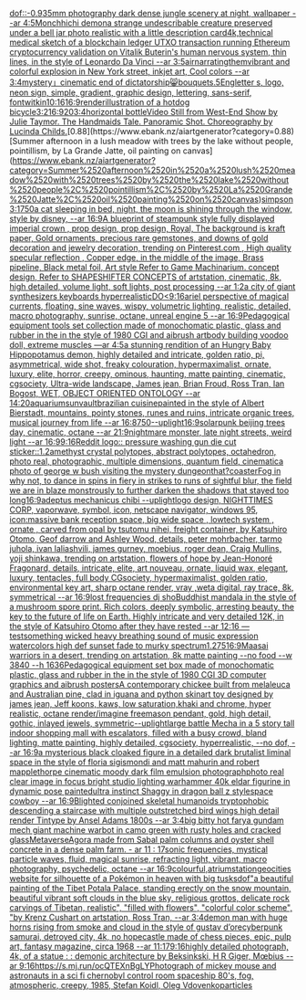 [dof::-0.9](https://www.ebank.nz/aiartgenerator?category=dof%3A%3A-0.9)[35mm photography dark dense jungle scenery at night, wallpaper --ar 4:5](https://www.ebank.nz/aiartgenerator?category=35mm%2520photography%2520dark%2520dense%2520jungle%2520scenery%2520at%2520night%2C%2520wallpaper%2520--ar%25204%3A5)[Monchhichi demon](https://www.ebank.nz/aiartgenerator?category=Monchhichi%2520demon)[a strange undescribable creature preserved under a bell jar photo realistic with a little description card](https://www.ebank.nz/aiartgenerator?category=a%2520strange%2520undescribable%2520creature%2520preserved%2520under%2520a%2520bell%2520jar%2520photo%2520realistic%2520with%2520a%2520little%2520description%2520card)[4k,](https://www.ebank.nz/aiartgenerator?category=4k%2C)[technical medical sketch of a blockchain ledger UTXO transaction running Ethereum cryptocurrency validation on Vitalik Buterin's human nervous system, thin lines, in the style of Leonardo Da Vinci --ar 3:5](https://www.ebank.nz/aiartgenerator?category=technical%2520medical%2520sketch%2520of%2520a%2520blockchain%2520ledger%2520UTXO%2520transaction%2520running%2520Ethereum%2520cryptocurrency%2520validation%2520on%2520Vitalik%2520Buterin%27s%2520human%2520nervous%2520system%2C%2520thin%2520lines%2C%2520in%2520the%2520style%2520of%2520Leonardo%2520Da%2520Vinci%2520--ar%25203%3A5)[air](https://www.ebank.nz/aiartgenerator?category=air)[narrating](https://www.ebank.nz/aiartgenerator?category=narrating)[them](https://www.ebank.nz/aiartgenerator?category=them)[vibrant and colorful explosion in New York street, inkjet art, Cool colors --ar 3:4](https://www.ebank.nz/aiartgenerator?category=vibrant%2520and%2520colorful%2520explosion%2520in%2520New%2520York%2520street%2C%2520inkjet%2520art%2C%2520Cool%2520colors%2520--ar%25203%3A4)[mystery」](https://www.ebank.nz/aiartgenerator?category=mystery%E3%80%8D)[cinematic end of dictatorship](https://www.ebank.nz/aiartgenerator?category=cinematic%2520end%2520of%2520dictatorship)[😸](https://www.ebank.nz/aiartgenerator?category=%F0%9F%98%B8)[bouquets](https://www.ebank.nz/aiartgenerator?category=bouquets)[.5](https://www.ebank.nz/aiartgenerator?category=.5)[Eng](https://www.ebank.nz/aiartgenerator?category=Eng)[letter s, logo, neon sign, simple, gradient, graphic design, lettering, sans-serif, font](https://www.ebank.nz/aiartgenerator?category=letter%2520s%2C%2520logo%2C%2520neon%2520sign%2C%2520simple%2C%2520gradient%2C%2520graphic%2520design%2C%2520lettering%2C%2520sans-serif%2C%2520font)[witkin](https://www.ebank.nz/aiartgenerator?category=witkin)[10:16](https://www.ebank.nz/aiartgenerator?category=10%3A16)[16:9](https://www.ebank.nz/aiartgenerator?category=16%3A9)[render](https://www.ebank.nz/aiartgenerator?category=render)[illustration of a hotdog bicycle](https://www.ebank.nz/aiartgenerator?category=illustration%2520of%2520a%2520hotdog%2520bicycle)[3:2](https://www.ebank.nz/aiartgenerator?category=3%3A2)[16:9](https://www.ebank.nz/aiartgenerator?category=16%3A9)[20](https://www.ebank.nz/aiartgenerator?category=20)[3:4](https://www.ebank.nz/aiartgenerator?category=3%3A4)[horizontal bottle](https://www.ebank.nz/aiartgenerator?category=horizontal%2520bottle)[Video Still from West-End Show by Julie Taymor.  The Handmaids Tale. Panoramic Shot. Choreography by Lucinda Childs.](https://www.ebank.nz/aiartgenerator?category=Video%2520Still%2520from%2520West-End%2520Show%2520by%2520Julie%2520Taymor.%2520%2520The%2520Handmaids%2520Tale.%2520Panoramic%2520Shot.%2520Choreography%2520by%2520Lucinda%2520Childs.)[0.88](https://www.ebank.nz/aiartgenerator?category=0.88)[Summer afternoon in a lush meadow with trees by the lake without people, pointillism, by La Grande Jatte, oil painting on canvas](https://www.ebank.nz/aiartgenerator?category=Summer%2520afternoon%2520in%2520a%2520lush%2520meadow%2520with%2520trees%2520by%2520the%2520lake%2520without%2520people%2C%2520pointillism%2C%2520by%2520La%2520Grande%2520Jatte%2C%2520oil%2520painting%2520on%2520canvas)[simpson](https://www.ebank.nz/aiartgenerator?category=simpson)[3:1](https://www.ebank.nz/aiartgenerator?category=3%3A1)[750](https://www.ebank.nz/aiartgenerator?category=750)[a cat sleeping in bed, night, the moon is shining through the window, style by disney, --ar 16:9](https://www.ebank.nz/aiartgenerator?category=a%2520cat%2520sleeping%2520in%2520bed%2C%2520night%2C%2520the%2520moon%2520is%2520shining%2520through%2520the%2520window%2C%2520style%2520by%2520disney%2C%2520--ar%252016%3A9)[](https://www.ebank.nz/aiartgenerator?category=)[A blueprint of steampunk style fully displayed imperial crown , prop design, prop design, Royal, The background is kraft paper,  Gold ornaments, precious rare gemstones,  and downs of gold decoration and jewelry decoration,  trending on Pinterest.com  , High quality specular reflection ,  Copper  edge, in the middle of the image, Brass pipeline,  Black metal foil,  Art style Refer to Game Machinarium.  concept design, Refer to SHAPESHIFTER CONCEPTS  of artstation, cinematic,  8k, high detailed,  volume light,  soft lights,  post processing    --ar 1:2](https://www.ebank.nz/aiartgenerator?category=A%2520blueprint%2520of%2520steampunk%2520style%2520fully%2520displayed%2520imperial%2520crown%2520%2C%2520prop%2520design%2C%2520prop%2520design%2C%2520Royal%2C%2520The%2520background%2520is%2520kraft%2520paper%2C%2520%2520Gold%2520ornaments%2C%2520precious%2520rare%2520gemstones%2C%2520%2520and%2520downs%2520of%2520gold%2520decoration%2520and%2520jewelry%2520decoration%2C%2520%2520trending%2520on%2520Pinterest.com%2520%2520%2C%2520High%2520quality%2520specular%2520reflection%2520%2C%2520%2520Copper%2520%2520edge%2C%2520in%2520the%2520middle%2520of%2520the%2520image%2C%2520Brass%2520pipeline%2C%2520%2520Black%2520metal%2520foil%2C%2520%2520Art%2520style%2520Refer%2520to%2520Game%2520Machinarium.%2520%2520concept%2520design%2C%2520Refer%2520to%2520SHAPESHIFTER%2520CONCEPTS%2520%2520of%2520artstation%2C%2520cinematic%2C%2520%25208k%2C%2520high%2520detailed%2C%2520%2520volume%2520light%2C%2520%2520soft%2520lights%2C%2520%2520post%2520processing%2520%2520%2520%2520--ar%25201%3A2)[a city of giant synthesizers keyboards hyperrealistic](https://www.ebank.nz/aiartgenerator?category=a%2520city%2520of%2520giant%2520synthesizers%2520keyboards%2520hyperrealistic)[DO](https://www.ebank.nz/aiartgenerator?category=DO)[<9:16](https://www.ebank.nz/aiartgenerator?category=%3C9%3A16)[ariel perspective of magical currents, floating, sine waves, wispy, volumetric lighting, realistic, detailed, macro photography, sunrise, octane, unreal engine 5 --ar 16:9](https://www.ebank.nz/aiartgenerator?category=ariel%2520perspective%2520of%2520magical%2520currents%2C%2520floating%2C%2520sine%2520waves%2C%2520wispy%2C%2520volumetric%2520lighting%2C%2520realistic%2C%2520detailed%2C%2520macro%2520photography%2C%2520sunrise%2C%2520octane%2C%2520unreal%2520engine%25205%2520--ar%252016%3A9)[Pedagogical equipment tools set collection made of monochomatic plastic, glass and rubber in the in the style of 1980 CGI and aibrush art](https://www.ebank.nz/aiartgenerator?category=Pedagogical%2520equipment%2520tools%2520set%2520collection%2520made%2520of%2520monochomatic%2520plastic%2C%2520glass%2520and%2520rubber%2520in%2520the%2520in%2520the%2520style%2520of%25201980%2520CGI%2520and%2520aibrush%2520art)[body building voodoo doll, extreme muscles —ar 4:5](https://www.ebank.nz/aiartgenerator?category=body%2520building%2520voodoo%2520doll%2C%2520extreme%2520muscles%2520%E2%80%94ar%25204%3A5)[a stunning rendition of an Hungry Baby Hippopotamus demon, highly detailed and intricate, golden ratio, pi, asymmetrical, wide shot, freaky colouration, hypermaximalist, ornate, luxury, elite, horror, creepy, ominous, haunting, matte painting, cinematic, cgsociety, Ultra-wide landscape, James jean, Brian Froud, Ross Tran, Ian Bogost, WET, OBJECT ORIENTED ONTOLOGY --ar 14:20](https://www.ebank.nz/aiartgenerator?category=a%2520stunning%2520rendition%2520of%2520an%2520Hungry%2520Baby%2520Hippopotamus%2520demon%2C%2520highly%2520detailed%2520and%2520intricate%2C%2520golden%2520ratio%2C%2520pi%2C%2520asymmetrical%2C%2520wide%2520shot%2C%2520freaky%2520colouration%2C%2520hypermaximalist%2C%2520ornate%2C%2520luxury%2C%2520elite%2C%2520horror%2C%2520creepy%2C%2520ominous%2C%2520haunting%2C%2520matte%2520painting%2C%2520cinematic%2C%2520cgsociety%2C%2520Ultra-wide%2520landscape%2C%2520James%2520jean%2C%2520Brian%2520Froud%2C%2520Ross%2520Tran%2C%2520Ian%2520Bogost%2C%2520WET%2C%2520OBJECT%2520ORIENTED%2520ONTOLOGY%2520--ar%252014%3A20)[aquarium](https://www.ebank.nz/aiartgenerator?category=aquarium)[sunvault](https://www.ebank.nz/aiartgenerator?category=sunvault)[brazilian cuisine](https://www.ebank.nz/aiartgenerator?category=brazilian%2520cuisine)[painted in the style of Albert Bierstadt, mountains, pointy stones, runes and ruins, intricate organic trees, musical journey from life --ar 16:8](https://www.ebank.nz/aiartgenerator?category=painted%2520in%2520the%2520style%2520of%2520Albert%2520Bierstadt%2C%2520mountains%2C%2520pointy%2520stones%2C%2520runes%2520and%2520ruins%2C%2520intricate%2520organic%2520trees%2C%2520musical%2520journey%2520from%2520life%2520--ar%252016%3A8)[750](https://www.ebank.nz/aiartgenerator?category=750)[--uplight](https://www.ebank.nz/aiartgenerator?category=--uplight)[16:9](https://www.ebank.nz/aiartgenerator?category=16%3A9)[solarpunk beijing trees day, cinematic, octane --ar 21:9](https://www.ebank.nz/aiartgenerator?category=solarpunk%2520beijing%2520trees%2520day%2C%2520cinematic%2C%2520octane%2520--ar%252021%3A9)[nightmare monster, late night streets, weird light --ar 16:9](https://www.ebank.nz/aiartgenerator?category=nightmare%2520monster%2C%2520late%2520night%2520streets%2C%2520weird%2520light%2520--ar%252016%3A9)[9:16](https://www.ebank.nz/aiartgenerator?category=9%3A16)[Reddit logo:: pressure washing gun die cut sticker::1.2](https://www.ebank.nz/aiartgenerator?category=Reddit%2520logo%3A%3A%2520pressure%2520washing%2520gun%2520die%2520cut%2520sticker%3A%3A1.2)[amethyst crystal polytopes, abstract polytopes, octahedron, photo real, photographic, multiple dimensions, quantum field, cinematic](https://www.ebank.nz/aiartgenerator?category=amethyst%2520crystal%2520polytopes%2C%2520abstract%2520polytopes%2C%2520octahedron%2C%2520photo%2520real%2C%2520photographic%2C%2520multiple%2520dimensions%2C%2520quantum%2520field%2C%2520cinematic)[a photo of george w bush visiting the mystery dungeon](https://www.ebank.nz/aiartgenerator?category=a%2520photo%2520of%2520george%2520w%2520bush%2520visiting%2520the%2520mystery%2520dungeon)[that?](https://www.ebank.nz/aiartgenerator?category=that%3F)[coaster](https://www.ebank.nz/aiartgenerator?category=coaster)[Fog in why not, to dance in spins in fiery in strikes to runs of sightful blur, the field we are in blaze monstrously to further darken the shadows that stayed too long](https://www.ebank.nz/aiartgenerator?category=Fog%2520in%2520why%2520not%2C%2520to%2520dance%2520in%2520spins%2520in%2520fiery%2520in%2520strikes%2520to%2520runs%2520of%2520sightful%2520blur%2C%2520the%2520field%2520we%2520are%2520in%2520blaze%2520monstrously%2520to%2520further%2520darken%2520the%2520shadows%2520that%2520stayed%2520too%2520long)[16:9](https://www.ebank.nz/aiartgenerator?category=16%3A9)[adeptus mechanicus chibi --uplight](https://www.ebank.nz/aiartgenerator?category=adeptus%2520mechanicus%2520chibi%2520--uplight)[logo design, NIGHTTIMES CORP, vaporwave, symbol, icon, netscape navigator, windows 95, icon](https://www.ebank.nz/aiartgenerator?category=logo%2520design%2C%2520NIGHTTIMES%2520CORP%2C%2520vaporwave%2C%2520symbol%2C%2520icon%2C%2520netscape%2520navigator%2C%2520windows%252095%2C%2520icon)[:massive bank reception space, big wide space  , lowtech system , ornate , carved from opal by tsutomu nihei, freight container, by Katsuhiro Otomo, Geof darrow and Ashley Wood, details, peter mohrbacher, tarmo juhola, ivan laliashvili, james gurney, moebius, roger dean, Craig Mullins, yoji shinkawa, trending on artstation, flowers of hope by Jean-Honoré Fragonard, details, intricate, elite, art nouveau, ornate, liquid wax, elegant, luxury, tentacles, full body CGsociety, hypermaximalist, golden ratio, environmental key art, sharp octane render, vray ,weta digital, ray trace, 8k, symmetrical --ar 16:9](https://www.ebank.nz/aiartgenerator?category=%3Amassive%2520bank%2520reception%2520space%2C%2520big%2520wide%2520space%2520%2520%2C%2520lowtech%2520system%2520%2C%2520ornate%2520%2C%2520carved%2520from%2520opal%2520by%2520tsutomu%2520nihei%2C%2520freight%2520container%2C%2520by%2520Katsuhiro%2520Otomo%2C%2520Geof%2520darrow%2520and%2520Ashley%2520Wood%2C%2520details%2C%2520peter%2520mohrbacher%2C%2520tarmo%2520juhola%2C%2520ivan%2520laliashvili%2C%2520james%2520gurney%2C%2520moebius%2C%2520roger%2520dean%2C%2520Craig%2520Mullins%2C%2520yoji%2520shinkawa%2C%2520trending%2520on%2520artstation%2C%2520flowers%2520of%2520hope%2520by%2520Jean-Honor%C3%A9%2520Fragonard%2C%2520details%2C%2520intricate%2C%2520elite%2C%2520art%2520nouveau%2C%2520ornate%2C%2520liquid%2520wax%2C%2520elegant%2C%2520luxury%2C%2520tentacles%2C%2520full%2520body%2520CGsociety%2C%2520hypermaximalist%2C%2520golden%2520ratio%2C%2520environmental%2520key%2520art%2C%2520sharp%2520octane%2520render%2C%2520vray%2520%2Cweta%2520digital%2C%2520ray%2520trace%2C%25208k%2C%2520symmetrical%2520--ar%252016%3A9)[lost frequencies dj sho](https://www.ebank.nz/aiartgenerator?category=lost%2520frequencies%2520dj%2520sho)[Buddhist mandala in the style of a mushroom spore print. Rich colors, deeply symbolic, arresting beauty, the key to the future of life on Earth. Highly intricate and very detailed 12K, in the style of Katsuhiro Otomo after they have rested --ar 12:16 —test](https://www.ebank.nz/aiartgenerator?category=Buddhist%2520mandala%2520in%2520the%2520style%2520of%2520a%2520mushroom%2520spore%2520print.%2520Rich%2520colors%2C%2520deeply%2520symbolic%2C%2520arresting%2520beauty%2C%2520the%2520key%2520to%2520the%2520future%2520of%2520life%2520on%2520Earth.%2520Highly%2520intricate%2520and%2520very%2520detailed%252012K%2C%2520in%2520the%2520style%2520of%2520Katsuhiro%2520Otomo%2520after%2520they%2520have%2520rested%2520--ar%252012%3A16%2520%E2%80%94test)[something wicked heavy breathing sound of music expression watercolors high def sunset fade to murky spectrum](https://www.ebank.nz/aiartgenerator?category=something%2520wicked%2520heavy%2520breathing%2520sound%2520of%2520music%2520expression%2520watercolors%2520high%2520def%2520sunset%2520fade%2520to%2520murky%2520spectrum)[1.2](https://www.ebank.nz/aiartgenerator?category=1.2)[75](https://www.ebank.nz/aiartgenerator?category=75)[16:9](https://www.ebank.nz/aiartgenerator?category=16%3A9)[Maasai warriors in a desert, trending on artstation, 8k matte painting --no food --w 3840 --h 1636](https://www.ebank.nz/aiartgenerator?category=Maasai%2520warriors%2520in%2520a%2520desert%2C%2520trending%2520on%2520artstation%2C%25208k%2520matte%2520painting%2520--no%2520food%2520--w%25203840%2520--h%25201636)[Pedagogical equipment set box  made of monochomatic plastic, glass and rubber in the in the style of 1980 CGI 3D computer graphics and aibrush posters](https://www.ebank.nz/aiartgenerator?category=Pedagogical%2520equipment%2520set%2520box%2520%2520made%2520of%2520monochomatic%2520plastic%2C%2520glass%2520and%2520rubber%2520in%2520the%2520in%2520the%2520style%2520of%25201980%2520CGI%25203D%2520computer%2520graphics%2520and%2520aibrush%2520posters)[A contemporary chickee built from melaleuca and Australian pine, clad in iguana and python skin](https://www.ebank.nz/aiartgenerator?category=A%2520contemporary%2520chickee%2520built%2520from%2520melaleuca%2520and%2520Australian%2520pine%2C%2520clad%2520in%2520iguana%2520and%2520python%2520skin)[art toy designed by james jean, Jeff koons, kaws, low saturation,khaki and chrome, hyper realistic, octane render](https://www.ebank.nz/aiartgenerator?category=art%2520toy%2520designed%2520by%2520james%2520jean%2C%2520Jeff%2520koons%2C%2520kaws%2C%2520low%2520saturation%2Ckhaki%2520and%2520chrome%2C%2520hyper%2520realistic%2C%2520octane%2520render)[/imagine freemason pendant, gold, high detail, gothic, inlayed jewels, symmetric](https://www.ebank.nz/aiartgenerator?category=/imagine%2520freemason%2520pendant%2C%2520gold%2C%2520high%2520detail%2C%2520gothic%2C%2520inlayed%2520jewels%2C%2520symmetric)[--uplight](https://www.ebank.nz/aiartgenerator?category=--uplight)[large battle Mecha in a 5 story tall indoor shopping mall with escalators, filled with a busy crowd, bland lighting, matte painting, highly detailed, cgsociety, hyperrealistic, --no dof, --ar 16:9](https://www.ebank.nz/aiartgenerator?category=large%2520battle%2520Mecha%2520in%2520a%25205%2520story%2520tall%2520indoor%2520shopping%2520mall%2520with%2520escalators%2C%2520filled%2520with%2520a%2520busy%2520crowd%2C%2520bland%2520lighting%2C%2520matte%2520painting%2C%2520highly%2520detailed%2C%2520cgsociety%2C%2520hyperrealistic%2C%2520--no%2520dof%2C%2520--ar%252016%3A9)[a mysterious black cloaked figure in a detailed dark brutalist liminal space in the style of floria sigismondi and matt mahurin and robert mapplethorpe  cinematic moody dark film emulsion photograph](https://www.ebank.nz/aiartgenerator?category=a%2520mysterious%2520black%2520cloaked%2520figure%2520in%2520a%2520detailed%2520dark%2520brutalist%2520liminal%2520space%2520in%2520the%2520style%2520of%2520floria%2520sigismondi%2520and%2520matt%2520mahurin%2520and%2520robert%2520mapplethorpe%2520%2520cinematic%2520moody%2520dark%2520film%2520emulsion%2520photograph)[photo real clear image  in focus bright studio lighting warhammer 40k eldar figurine in dynamic pose painted](https://www.ebank.nz/aiartgenerator?category=photo%2520real%2520clear%2520image%2520%2520in%2520focus%2520bright%2520studio%2520lighting%2520warhammer%252040k%2520eldar%2520figurine%2520in%2520dynamic%2520pose%2520painted)[ultra instinct Shaggy in dragon ball z style](https://www.ebank.nz/aiartgenerator?category=ultra%2520instinct%2520Shaggy%2520in%2520dragon%2520ball%2520z%2520style)[space cowboy --ar 16:9](https://www.ebank.nz/aiartgenerator?category=space%2520cowboy%2520--ar%252016%3A9)[Blighted conjoined skeletal humanoids tryptophobic descending a staircase with multiple outstretched bird wings high detail render Tintype by Ansel Adams 1800s --ar 3:4](https://www.ebank.nz/aiartgenerator?category=Blighted%2520conjoined%2520skeletal%2520humanoids%2520tryptophobic%2520descending%2520a%2520staircase%2520with%2520multiple%2520outstretched%2520bird%2520wings%2520high%2520detail%2520render%2520Tintype%2520by%2520Ansel%2520Adams%25201800s%2520--ar%25203%3A4)[big bitty hot fary](https://www.ebank.nz/aiartgenerator?category=big%2520bitty%2520hot%2520fary)[a gundam mech giant machine warbot in camo green with rusty holes and cracked glass](https://www.ebank.nz/aiartgenerator?category=a%2520gundam%2520mech%2520giant%2520machine%2520warbot%2520in%2520camo%2520green%2520with%2520rusty%2520holes%2520and%2520cracked%2520glass)[Metaverse](https://www.ebank.nz/aiartgenerator?category=Metaverse)[Agora made from Sabal palm columns and oyster shell concrete in a dense palm farm. - ar 11 : 17](https://www.ebank.nz/aiartgenerator?category=Agora%2520made%2520from%2520Sabal%2520palm%2520columns%2520and%2520oyster%2520shell%2520concrete%2520in%2520a%2520dense%2520palm%2520farm.%2520-%2520ar%252011%2520%3A%252017)[sonic frequencies, mystical particle waves, fluid, magical sunrise, refracting light, vibrant, macro photography, psychedelic, octane --ar 16:9](https://www.ebank.nz/aiartgenerator?category=sonic%2520frequencies%2C%2520mystical%2520particle%2520waves%2C%2520fluid%2C%2520magical%2520sunrise%2C%2520refracting%2520light%2C%2520vibrant%2C%2520macro%2520photography%2C%2520psychedelic%2C%2520octane%2520--ar%252016%3A9)[colourful,](https://www.ebank.nz/aiartgenerator?category=colourful%2C)[atrium](https://www.ebank.nz/aiartgenerator?category=atrium)[station](https://www.ebank.nz/aiartgenerator?category=station)[geocities website for silhouette of a Pokémon in heaven with big tusks](https://www.ebank.nz/aiartgenerator?category=geocities%2520website%2520for%2520silhouette%2520of%2520a%2520Pok%C3%A9mon%2520in%2520heaven%2520with%2520big%2520tusks)[dof](https://www.ebank.nz/aiartgenerator?category=dof)["a beautiful painting of the Tibet Potala Palace, standing erectly on the snow mountain, beautiful vibrant soft clouds in the blue sky, religious grottos, delicate rock carvings of Tibetan, realistic", "filled with flowers", "colorful color scheme", "by Krenz Cushart on artstation, Ross Tran, --ar 3:4](https://www.ebank.nz/aiartgenerator?category=%22a%2520beautiful%2520painting%2520of%2520the%2520Tibet%2520Potala%2520Palace%2C%2520standing%2520erectly%2520on%2520the%2520snow%2520mountain%2C%2520beautiful%2520vibrant%2520soft%2520clouds%2520in%2520the%2520blue%2520sky%2C%2520religious%2520grottos%2C%2520delicate%2520rock%2520carvings%2520of%2520Tibetan%2C%2520realistic%22%2C%2520%22filled%2520with%2520flowers%22%2C%2520%22colorful%2520color%2520scheme%22%2C%2520%22by%2520Krenz%2520Cushart%2520on%2520artstation%2C%2520Ross%2520Tran%2C%2520--ar%25203%3A4)[demon man with huge horns rising from smoke and cloud in the style of gustav d’ore](https://www.ebank.nz/aiartgenerator?category=demon%2520man%2520with%2520huge%2520horns%2520rising%2520from%2520smoke%2520and%2520cloud%2520in%2520the%2520style%2520of%2520gustav%2520d%E2%80%99ore)[cyberpunk samurai, detroyed city, 4k, no hope](https://www.ebank.nz/aiartgenerator?category=cyberpunk%2520samurai%2C%2520detroyed%2520city%2C%25204k%2C%2520no%2520hope)[castle made of chess pieces, epic, pulp art, fantasy magazine, circa 1968 --ar 11:17](https://www.ebank.nz/aiartgenerator?category=castle%2520made%2520of%2520chess%2520pieces%2C%2520epic%2C%2520pulp%2520art%2C%2520fantasy%2520magazine%2C%2520circa%25201968%2520--ar%252011%3A17)[9:16](https://www.ebank.nz/aiartgenerator?category=9%3A16)[highly detailed photograph, 4k, of a statue : : demonic architecture by Beksinkski, H R Giger, Mœbius --ar 9:16](https://www.ebank.nz/aiartgenerator?category=highly%2520detailed%2520photograph%2C%25204k%2C%2520of%2520a%2520statue%2520%3A%2520%3A%2520demonic%2520architecture%2520by%2520Beksinkski%2C%2520H%2520R%2520Giger%2C%2520M%C5%93bius%2520--ar%25209%3A16)[<https://s.mj.run/ocQTEXnBgLY>](https://www.ebank.nz/aiartgenerator?category=%3Chttps%3A//s.mj.run/ocQTEXnBgLY%3E)[Photograph of mickey mouse and astronauts in a sci fi chernobyl control room spaceship 80's, fog, atmospheric, creepy, 1985, Stefan Koidl, Oleg Vdovenko](https://www.ebank.nz/aiartgenerator?category=Photograph%2520of%2520mickey%2520mouse%2520and%2520astronauts%2520in%2520a%2520sci%2520fi%2520chernobyl%2520control%2520room%2520spaceship%252080%27s%2C%2520fog%2C%2520atmospheric%2C%2520creepy%2C%25201985%2C%2520Stefan%2520Koidl%2C%2520Oleg%2520Vdovenko)[particles](https://www.ebank.nz/aiartgenerator?category=particles)